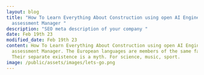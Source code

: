```yaml
---
layout: blog
title: "How To Learn Everything About Construction using open AI Engineering
  assessment Manager "
description: "SEO meta description of your company "
date: Feb 19th 23
modified_date: Feb 19th 23
content: How To Learn Everything About Construction using open AI Engineering
  assessment Manager. The European languages are members of the same family.
  Their separate existence is a myth. For science, music, sport.
image: /public/assets/images/lets-go.png
---
```

